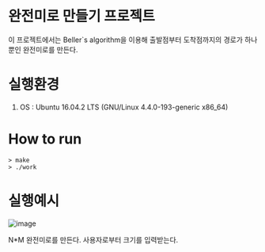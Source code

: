 # 완전미로 만들기 프로젝트

이 프로젝트에서는 Beller`s algorithm을 이용해 출발점부터 도착점까지의 경로가 하나 뿐인 완전미로를 만든다.

# 실행환경
1. OS : Ubuntu 16.04.2 LTS (GNU/Linux 4.4.0-193-generic x86_64)

# How to run
```
> make
> ./work
```

# 실행예시

![image](https://user-images.githubusercontent.com/70252973/124465207-17f80b80-ddd0-11eb-93dd-04e072fd618e.png)

N*M 완전미로를 만든다. 사용자로부터 크기를 입력받는다.

